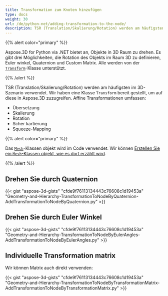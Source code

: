 ```yaml
---
title: Transformation zum Knoten hinzufügen
type: docs
weight: 30
url: /de/python-net/adding-transformation-to-the-node/
description: TSR (Translation/Skalierung/Rotation) werden am häufigsten im 3D-Szenario verwendet. Wir haben eine Klasse Transform bereit gestellt, um auf diese in Aspose.3D zuzugreifen.
---
```

{{% alert color="primary" %}}

Aspose.3D for Python via .NET bietet an, Objekte in 3D Raum zu drehen. Es gibt drei Möglichkeiten, die Rotation des Objekts im Raum 3D zu definieren, Euler winkel, Quaternion und Custom Matrix. Alle werden von der [`Transform`](https://reference.aspose.com/3d/net/aspose.threed/transform)-Klasse unterstützt.

{{% /alert %}}

TSR (Translation/Skalierung/Rotation) werden am häufigsten im 3D-Szenario verwendet. Wir haben eine Klasse `Transform` bereit gestellt, um auf diese in Aspose.3D zuzugreifen. Affine Transformationen umfassen:

- Übersetzung
- Skalierung
- Rotation
- Scher kartierung
- Squeeze-Mapping

{{% alert color="primary" %}}

Das [`Mesh`](https://reference.aspose.com/3d/net/aspose.threed.entities/mesh)-Klassen objekt wird im Code verwendet. Wir können [Erstellen Sie ein `Mesh`-Klassen objekt, wie es dort erzählt wird](/3d/de/net/create-3d-mesh-and-scene/).

{{% /alert %}}
##  **Drehen Sie durch Quaternion**
{{< gist "aspose-3d-gists" "cfde9f76113134443c76608c1d19453a" "Geometry-and-Hierarchy-TransformationToNodeByQuaternion-AddTransformationToNodeByQuaternion.py" >}}
##  **Drehen Sie durch Euler Winkel**
{{< gist "aspose-3d-gists" "cfde9f76113134443c76608c1d19453a" "Geometry-and-Hierarchy-TransformationToNodeByEulerAngles-AddTransformationToNodeByEulerAngles.py" >}}
##  **Individuelle Transformation matrix**
Wir können Matrix auch direkt verwenden:

{{< gist "aspose-3d-gists" "cfde9f76113134443c76608c1d19453a" "Geometry-and-Hierarchy-TransformationToNodeByTransformationMatrix-AddTransformationToNodeByTransformationMatrix.py" >}}

